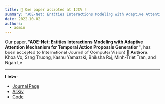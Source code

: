 ```yaml
---
title: 🎉 One paper accepted at IJCV !
summary: "AOE-Net: Entities Interactions Modeling with Adaptive Attention Mechanism for Temporal Action Proposals Generation"
date: 2022-10-02
authors:
  - admin
---
```


Our paper, **"AOE-Net: Entities Interactions Modeling with Adaptive Attention Mechanism for Temporal Action Proposals Generation"**, has been accepted to International Journal of Computer Vision! 🎊
**Authors**: Khoa Vo, Sang Truong, Kashu Yamazaki, Bhiksha Raj, Minh-Triet Tran, and Ngan Le

---

**Links**:

- [Journal Page](https://link.springer.com/article/10.1007/s11263-022-01702-9)
- [ArXiv](https://arxiv.org/abs/2210.02578)
- [Code](https://github.com/UARK-AICV/AOE-Net)

